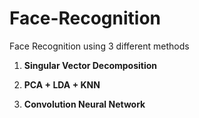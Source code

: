 # Face-Recognition
Face Recognition using 3 different methods

1. **Singular Vector Decomposition**

2. **PCA + LDA + KNN**

3. **Convolution Neural Network**
